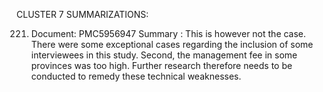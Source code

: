 CLUSTER 7 SUMMARIZATIONS: 

221. Document: PMC5956947
Summary : 
This is however not the case.
There were some exceptional cases regarding the inclusion of some interviewees in this study.
Second, the management fee in some provinces was too high.
Further research therefore needs to be conducted to remedy these technical weaknesses.

